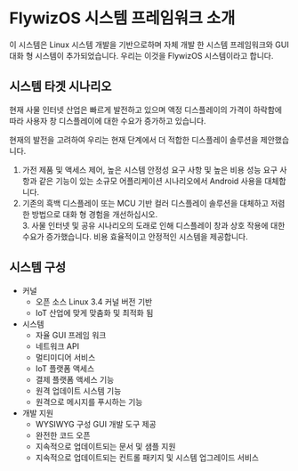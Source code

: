 # <span id="system_introdoction">FlywizOS 시스템 프레임워크 소개</span>
 이 시스템은 Linux 시스템 개발을 기반으로하며 자체 개발 한 시스템 프레임워크와 GUI 대화 형 시스템이 추가되었습니다.
 우리는 이것을 FlywizOS 시스템이라고 합니다.

## 시스템 타겟 시나리오
 현재 사물 인터넷 산업은 빠르게 발전하고 있으며 액정 디스플레이의 가격이 하락함에 따라 사용자 창 디스플레이에 대한 수요가 증가하고 있습니다. 

 현재의 발전을 고려하여 우리는 현재 단계에서 더 적합한 디스플레이 솔루션을 제안했습니다.     

   1. 가전 제품 및 액세스 제어, 높은 시스템 안정성 요구 사항 및 높은 비용 성능 요구 사항과 같은 기능이 있는 소규모 어플리케이션 시나리오에서 Android 사용을 대체합니다. 	
   2. 기존의 흑백 디스플레이 또는 MCU 기반 컬러 디스플레이 솔루션을 대체하고 저렴한 방법으로 대화 형 경험을 개선하십시오.	
      3. 사물 인터넷 및 공유 시나리오의 도래로 인해 디스플레이 창과 상호 작용에 대한 수요가 증가했습니다. 비용 효율적이고 안정적인 시스템을 제공합니다.
         

## 시스템 구성
* 커널
	* 오픈 소스 Linux 3.4 커널 버전 기반
	* IoT 산업에 맞게 맞춤화 및 최적화 됨
* 시스템
	* 자율 GUI 프레임 워크
	*  네트워크 API
	*  멀티미디어 서비스
	*  IoT 플랫폼 액세스
	*  결제 플랫폼 액세스 기능
	*  원격 업데이트 시스템 기능
	*  원격으로 메시지를 푸시하는 기능
* 개발 지원
	* WYSIWYG 구성 GUI 개발 도구 제공
	* 완전한 코드 오픈
	* 지속적으로 업데이트되는 문서 및 샘플 지원
	* 지속적으로 업데이트되는 컨트롤 패키지 및 시스템 업그레이드 서비스
